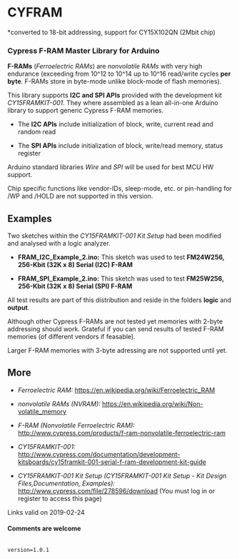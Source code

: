 # CYFRAM

*converted to 18-bit addressing, support for CY15X102QN (2Mbit chip)

### Cypress F-RAM Master Library for Arduino

**F-RAMs** (*Ferroelectric RAMs*) are *nonvolatile RAMs* with very high endurance (exceeding from 10^12 to 10^14 up to 10^16 read/write cycles **per byte**. F-RAMs store in byte-mode unlike block-mode of flash memories).

This library supports **I2C and SPI APIs** provided with the development kit *CY15FRAMKIT-001*. They where assembled as a lean all-in-one Arduino library to support generic Cypress F-RAM memories.

- The **I2C APIs** include initialization of block, write, current read and random read

- The **SPI APIs** include initialization of block, write/read memory, status register

Arduino standard libraries *Wire* and *SPI*  will be used for best MCU HW support.

Chip specific functions like vendor-IDs, sleep-mode, etc. or pin-handling for /WP and /HOLD are not supported in this version. 


## Examples 

Two sketches within the *CY15FRAMKIT-001 Kit Setup* had been modified and analysed with a logic analyzer. 

- **FRAM_I2C_Example_2.ino:** This sketch was used to test **FM24W256, 256-Kbit (32K x 8) Serial (I2C) F-RAM**

- **FRAM_SPI_Example_2.ino:** This sketch was used to test **FM25W256, 256-Kbit (32K x 8) Serial (SPI) F-RAM**

All test results are part of this distribution and reside in the folders **logic** and **output**. 

Although other Cypress F-RAMs are not tested yet memories with 2-byte addressing should work. Grateful if you can send results of tested F-RAM memories (of different vendors if feasable).

Larger F-RAM memories with 3-byte adressing are not supported until yet.  

## More

- *Ferroelectric RAM:* https://en.wikipedia.org/wiki/Ferroelectric_RAM

- *nonvolatile RAMs (NVRAM):* https://en.wikipedia.org/wiki/Non-volatile_memory

- *F-RAM (Nonvolatile Ferroelectric RAM):* http://www.cypress.com/products/f-ram-nonvolatile-ferroelectric-ram

- *CY15FRAMKIT-001:* 
http://www.cypress.com/documentation/development-kitsboards/cy15framkit-001-serial-f-ram-development-kit-guide

- *CY15FRAMKIT-001 Kit Setup (CY15FRAMKIT-001 Kit Setup - Kit Design Files,Documentation, Examples):*
http://www.cypress.com/file/278596/download (You must log in or register to access this page)

Links valid on 2019-02-24

#### Comments are welcome
 
<code> 
version=1.0.1
</code>
